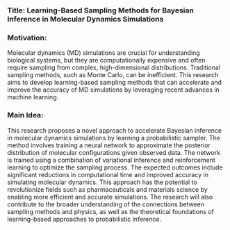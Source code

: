 ### Title: Learning-Based Sampling Methods for Bayesian Inference in Molecular Dynamics Simulations

### Motivation:
Molecular dynamics (MD) simulations are crucial for understanding biological systems, but they are computationally expensive and often require sampling from complex, high-dimensional distributions. Traditional sampling methods, such as Monte Carlo, can be inefficient. This research aims to develop learning-based sampling methods that can accelerate and improve the accuracy of MD simulations by leveraging recent advances in machine learning.

### Main Idea:
This research proposes a novel approach to accelerate Bayesian inference in molecular dynamics simulations by learning a probabilistic sampler. The method involves training a neural network to approximate the posterior distribution of molecular configurations given observed data. The network is trained using a combination of variational inference and reinforcement learning to optimize the sampling process. The expected outcomes include significant reductions in computational time and improved accuracy in simulating molecular dynamics. This approach has the potential to revolutionize fields such as pharmaceuticals and materials science by enabling more efficient and accurate simulations. The research will also contribute to the broader understanding of the connections between sampling methods and physics, as well as the theoretical foundations of learning-based approaches to probabilistic inference.